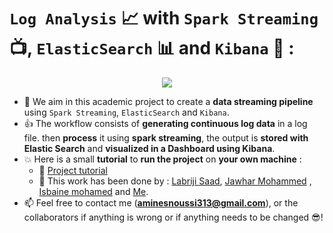 # `Log Analysis` 📈 with `Spark Streaming` 📺, `ElasticSearch` 📊 and `Kibana` 👀 :

<p align="center">
  <img src="https://user-images.githubusercontent.com/74627083/158357052-1872948e-b9b6-4283-b6df-2e51d94cd098.png" />
</p>

- 🎯 We aim in this academic project to create a **data streaming pipeline** using `Spark Streaming`, `ElasticSearch` and `Kibana`.
- 👍 The workflow consists of **generating continuous log data** in a log file. then **process** it using **spark streaming**, the output is **stored with Elastic Search** and **visualized  in a Dashboard using Kibana**.
- 💥 Here is a small **tutorial** to **run the project** on **your own machine** :
  - 🙌 [Project tutorial](https://github.com/isbainemohamed/SparkStreamingProject/blob/main/SparkStreaminProject_Isbaine_Jawhar_Snoussi_Report_final.pdf)
  - 🤝 This work has been done by : [Labriji Saad](https://github.com/labrijisaad), [Jawhar Mohammed](https://github.com/javo2) , [Isbaine mohamed](https://github.com/isbainemohamed) and [Me](https://github.com/Aminos7).
- 📫 Feel free to contact me (**aminesnoussi313@gmail.com**), or the collaborators if anything is wrong or if anything needs to be changed 😎!  

